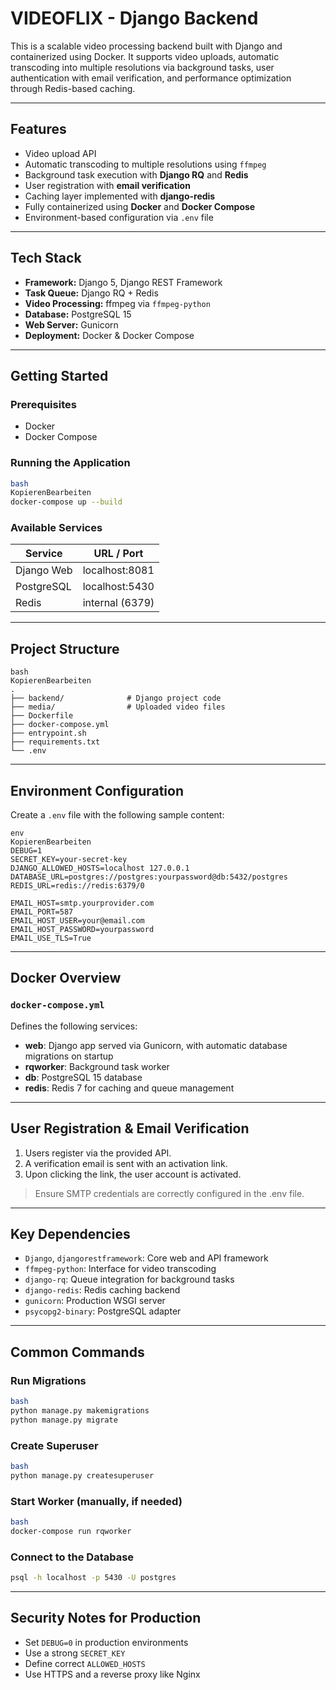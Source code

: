 # VIDEOFLIX - Django Backend

This is a scalable video processing backend built with Django and containerized using Docker. It supports video uploads, automatic transcoding into multiple resolutions via background tasks, user authentication with email verification, and performance optimization through Redis-based caching.

---

## Features

- Video upload API
- Automatic transcoding to multiple resolutions using `ffmpeg`
- Background task execution with **Django RQ** and **Redis**
- User registration with **email verification**
- Caching layer implemented with **django-redis**
- Fully containerized using **Docker** and **Docker Compose**
- Environment-based configuration via `.env` file

---

## Tech Stack

- **Framework:** Django 5, Django REST Framework
- **Task Queue:** Django RQ + Redis
- **Video Processing:** ffmpeg via `ffmpeg-python`
- **Database:** PostgreSQL 15
- **Web Server:** Gunicorn
- **Deployment:** Docker & Docker Compose

---

## Getting Started

### Prerequisites

- Docker
- Docker Compose

### Running the Application

```bash
bash
KopierenBearbeiten
docker-compose up --build

```

### Available Services

| Service | URL / Port |
| --- | --- |
| Django Web | localhost:8081 |
| PostgreSQL | localhost:5430 |
| Redis | internal (6379) |

---

## Project Structure

```
bash
KopierenBearbeiten
.
├── backend/              # Django project code
├── media/                # Uploaded video files
├── Dockerfile
├── docker-compose.yml
├── entrypoint.sh
├── requirements.txt
└── .env

```

---

## Environment Configuration

Create a `.env` file with the following sample content:

```
env
KopierenBearbeiten
DEBUG=1
SECRET_KEY=your-secret-key
DJANGO_ALLOWED_HOSTS=localhost 127.0.0.1
DATABASE_URL=postgres://postgres:yourpassword@db:5432/postgres
REDIS_URL=redis://redis:6379/0

EMAIL_HOST=smtp.yourprovider.com
EMAIL_PORT=587
EMAIL_HOST_USER=your@email.com
EMAIL_HOST_PASSWORD=yourpassword
EMAIL_USE_TLS=True

```

---

## Docker Overview

### `docker-compose.yml`

Defines the following services:

- **web**: Django app served via Gunicorn, with automatic database migrations on startup
- **rqworker**: Background task worker
- **db**: PostgreSQL 15 database
- **redis**: Redis 7 for caching and queue management

---

## User Registration & Email Verification

1. Users register via the provided API.
2. A verification email is sent with an activation link.
3. Upon clicking the link, the user account is activated.

> Ensure SMTP credentials are correctly configured in the .env file.
> 

---

## Key Dependencies

- `Django`, `djangorestframework`: Core web and API framework
- `ffmpeg-python`: Interface for video transcoding
- `django-rq`: Queue integration for background tasks
- `django-redis`: Redis caching backend
- `gunicorn`: Production WSGI server
- `psycopg2-binary`: PostgreSQL adapter

---

## Common Commands

### Run Migrations

```bash
bash
python manage.py makemigrations
python manage.py migrate

```

### Create Superuser

```bash
bash
python manage.py createsuperuser

```

### Start Worker (manually, if needed)

```bash
bash
docker-compose run rqworker

```

### Connect to the Database

```bash
psql -h localhost -p 5430 -U postgres

```

---

## Security Notes for Production

- Set `DEBUG=0` in production environments
- Use a strong `SECRET_KEY`
- Define correct `ALLOWED_HOSTS`
- Use HTTPS and a reverse proxy like Nginx